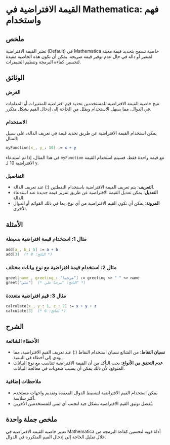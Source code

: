 <!--
Meta Description: # القيمة الافتراضية في Mathematica: فهم واستخدام ## ملخص تعتبر القيمة الافتراضية (Default) في Mathematica خاصية تسمح بتحديد قيمة معينة لمتغير أو دالة ...
Meta Keywords: الافتراضية, القيمة, mathematica, قيمة, يمكن
-->

# القيمة الافتراضية في Mathematica: فهم واستخدام

## ملخص
تعتبر القيمة الافتراضية (Default) في Mathematica خاصية تسمح بتحديد قيمة معينة لمتغير أو دالة في حال عدم توفير قيمة صريحة. يمكن أن تكون هذه الخاصية مفيدة لتحسين كفاءة البرمجة وتنظيم الشيفرات.

## الوثائق
### الغرض
تتيح خاصية القيمة الافتراضية للمستخدمين تحديد قيم افتراضية للمتغيرات أو المعلمات في الدوال، مما يسهل الاستخدام ويقلل من الحاجة إلى إدخال القيم بشكل متكرر.

### الاستخدام
يمكن استخدام القيمة الافتراضية عن طريق تحديد قيمة في تعريف الدالة، على سبيل المثال:

```mathematica
myFunction[x_, y_: 10] := x + y
```

في هذا المثال، إذا تم استدعاء `myFunction` مع قيمة واحدة فقط، فسيتم استخدام القيمة الافتراضية 10 لـ `y`.

### التفاصيل
- **التعريف**: يتم تعريف القيمة الافتراضية باستخدام النقطتين (:) عند تعريف الدالة.
- **التعديل**: يمكن تعديل القيمة الافتراضية عن طريق تمرير قيمة جديدة عند استدعاء الدالة.
- **المرونة**: يمكن أن تكون القيم الافتراضية من أي نوع، بما في ذلك القوائم أو الدوال الأخرى.

## الأمثلة
### مثال 1: استخدام قيمة افتراضية بسيطة
```mathematica
add[a_, b_: 5] := a + b
add[3]  (* الناتج: 8 *)
```

### مثال 2: استخدام قيمة افتراضية مع نوع بيانات مختلف
```mathematica
greet[name_, greeting_: "مرحبا"] := greeting <> " " <> name
greet["علي"]  (* الناتج: "مرحبا علي" *)
```

### مثال 3: قيم افتراضية متعددة
```mathematica
calculate[x_, y_: 1, z_: 2] := x + y + z
calculate[3]  (* الناتج: 6 *)
```

## الشرح
### الأخطاء الشائعة
- **نسيان النقاط**: من الشائع نسيان استخدام النقاط (:) عند تعريف القيم الافتراضية، مما يؤدي إلى أخطاء في التنفيذ.
- **عدم التحقق من الأنواع**: يجب التأكد من أن القيمة الافتراضية تتناسب مع نوع البيانات المتوقع، لأن ذلك يمكن أن يسبب صعوبات في معالجة البيانات.

### ملاحظات إضافية
- يمكن استخدام القيم الافتراضية لتبسيط الدوال المعقدة وتقديم واجهات مستخدم أكثر سلاسة.
- يُفضل توثيق القيم الافتراضية بشكل جيد لتجنب أي لبس للمستخدمين الآخرين.

## ملخص جملة واحدة
تعتبر خاصية القيمة الافتراضية في Mathematica أداة قوية لتحسين كفاءة البرمجة من خلال تقليل الحاجة إلى إدخال القيم المتكررة في الدوال.